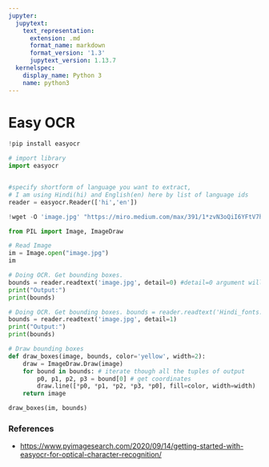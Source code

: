 ```yaml
---
jupyter:
  jupytext:
    text_representation:
      extension: .md
      format_name: markdown
      format_version: '1.3'
      jupytext_version: 1.13.7
  kernelspec:
    display_name: Python 3
    name: python3
---
```


<!-- #region id="FaYUSvX3WpoA" -->
# Easy OCR
<!-- #endregion -->

```python id="euSqn0XwCWyR"
!pip install easyocr
```

```python colab={"base_uri": "https://localhost:8080/"} id="tfJKkB_JCXnD" executionInfo={"status": "ok", "timestamp": 1607509753184, "user_tz": -330, "elapsed": 22224, "user": {"displayName": "Sparsh Agarwal", "photoUrl": "", "userId": "13037694610922482904"}} outputId="18cc5b97-9b5b-455f-8ab9-cc0ec0d75ae1"
# import library
import easyocr


#specify shortform of language you want to extract,
# I am using Hindi(hi) and English(en) here by list of language ids
reader = easyocr.Reader(['hi','en'])
```

```python id="GTR3EAasCdxu"
!wget -O 'image.jpg' "https://miro.medium.com/max/391/1*zvN3oQiI6YFtV7hBPz4ATA.png"
```

```python id="RVUwAmBNDLUt"
from PIL import Image, ImageDraw
```

```python colab={"base_uri": "https://localhost:8080/", "height": 369} id="xrDJGdkYDDXn" executionInfo={"status": "ok", "timestamp": 1607509795078, "user_tz": -330, "elapsed": 1538, "user": {"displayName": "Sparsh Agarwal", "photoUrl": "", "userId": "13037694610922482904"}} outputId="8ddbc203-b193-4294-c61d-e5064af7fd13"
# Read Image
im = Image.open("image.jpg")
im
```

```python colab={"base_uri": "https://localhost:8080/"} id="drMcbU0_DNpn" executionInfo={"status": "ok", "timestamp": 1607509844133, "user_tz": -330, "elapsed": 22931, "user": {"displayName": "Sparsh Agarwal", "photoUrl": "", "userId": "13037694610922482904"}} outputId="4681e172-562d-4de8-fdc0-9650e230d434"
# Doing OCR. Get bounding boxes.
bounds = reader.readtext('image.jpg', detail=0) #detail=0 argument will only give text in array
print("Output:")
print(bounds)
```

```python colab={"base_uri": "https://localhost:8080/"} id="3OakQ4ZNDUZ6" executionInfo={"status": "ok", "timestamp": 1607509914881, "user_tz": -330, "elapsed": 21861, "user": {"displayName": "Sparsh Agarwal", "photoUrl": "", "userId": "13037694610922482904"}} outputId="3eff9080-6a1e-4b21-c41e-3584401d6d77"
# Doing OCR. Get bounding boxes. bounds = reader.readtext('Hindi_fonts.png', detail=1) #detail=1 
bounds = reader.readtext('image.jpg', detail=1)
print("Output:")
print(bounds)
```

```python colab={"base_uri": "https://localhost:8080/", "height": 369} id="z-f990keDcvM" executionInfo={"status": "ok", "timestamp": 1607510076128, "user_tz": -330, "elapsed": 2447, "user": {"displayName": "Sparsh Agarwal", "photoUrl": "", "userId": "13037694610922482904"}} outputId="165a08a8-b71d-41c6-f07c-2e8a8b1145e7"
# Draw bounding boxes
def draw_boxes(image, bounds, color='yellow', width=2):
    draw = ImageDraw.Draw(image)
    for bound in bounds: # iterate though all the tuples of output
        p0, p1, p2, p3 = bound[0] # get coordinates 
        draw.line([*p0, *p1, *p2, *p3, *p0], fill=color, width=width)
    return image

draw_boxes(im, bounds)
```

<!-- #region id="ouSjb6_3QWDz" -->
### References
- https://www.pyimagesearch.com/2020/09/14/getting-started-with-easyocr-for-optical-character-recognition/
<!-- #endregion -->
